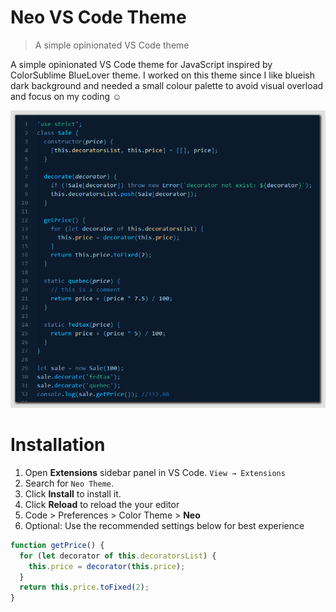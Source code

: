 # Neo VS Code Theme

> A simple opinionated VS Code theme

A simple opinionated VS Code theme for JavaScript inspired by ColorSublime BlueLover theme. I worked on this theme since I like blueish dark background and needed a small colour palette to avoid visual overload and focus on my coding :relaxed:

<!-- Comment -->

![Preview](images/screenshot.png)

# Installation

1.  Open **Extensions** sidebar panel in VS Code. `View → Extensions`
2.  Search for `Neo Theme`.
3.  Click **Install** to install it.
4.  Click **Reload** to reload the your editor
5.  Code > Preferences > Color Theme > **Neo**
6.  Optional: Use the recommended settings below for best experience

```js
function getPrice() {
  for (let decorator of this.decoratorsList) {
    this.price = decorator(this.price);
  }
  return this.price.toFixed(2);
}
```
